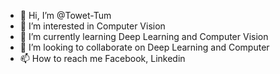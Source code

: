 - 👋 Hi, I’m @Towet-Tum
- 👀 I’m interested in Computer Vision
- 🌱 I’m currently learning Deep Learning and Computer Vision
- 💞️ I’m looking to collaborate on Deep Learning and Computer 
- 📫 How to reach me Facebook, Linkedin

<!---
Towet-Tum/Towet-Tum is a ✨ special ✨ repository because its `README.md` (this file) appears on your GitHub profile.
You can click the Preview link to take a look at your changes.
--->
